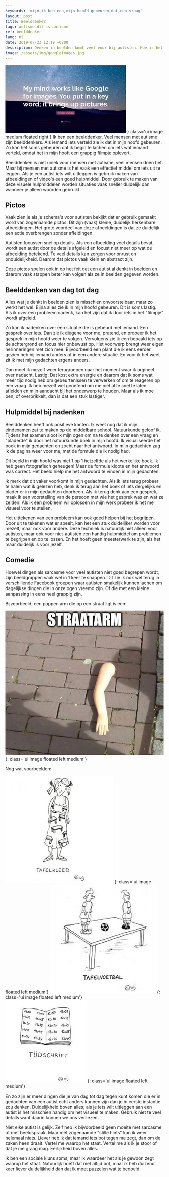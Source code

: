 ```yaml
---
keywords: 'mijn,ik ben een,mijn hoofd gebeuren,dat,een vraag'
layout: post
title: Beelddenker
tags: autisme dit-is-autisme
ref: beelddenker
lang: nl
date: 2019-07-23 12:19 +0200
description: Denken in beelden komt veel voor bij autisten. Hoe is het om zo te denken?
image: /assets/img/googleimages.jpg
---
```

![My mind is like Goole Images](/assets/img/googleimages.jpg){: class='ui image medium floated right'}
Ik ben een beelddenker. Veel mensen met autisme zijn beelddenkers. Als iemand iets verteld zie ik dat in mijn hoofd gebeuren. Zo kan het soms gebeuren dat ik begin te lachen om iets wat iemand verteld, omdat het in mijn hooft een grappig filmpje oplevert.

Beelddenken is niet uniek voor mensen met autisme, veel mensen doen het. Maar bij mensen met autisme is het vaak een effectief middel om iets uit te leggen. Als je een autist iets wilt uitleggen is gebruik maken van afbeeldingen of video's een goed hulpmiddel. Door gebruik te maken van deze visuele hulpmiddelen worden situaties vaak sneller duidelijk dan wanneer je alleen woorden gebruikt.

## Pictos
Vaak zien je als je schema's voor autisten bekijkt dat er gebruik gemaakt word van zogenaamde pictos. Dit zijn (vaak) kleine, duidelijk herkenbare afbeeldingen. Het grote voordeel van deze afbeeldingen is dat ze duidelijk een actie overbrengen zonder afleidingen.

Autisten focussen snel op details. Als een afbeelding veel details bevat, wordt een autist door de details afgeleid en focust niet meer op wat de afbeelding betekend. Te veel details kan zorgen voor onrust en onduidelijkheid. Daarom dat pictos vaak klein en abstract zijn.

Deze pictos spelen ook in op het feit dat een autist al denkt in beelden en daarom vaak stappen beter kan volgen als ze in beelden gegeven worden.

## Beelddenken van dag tot dag
Alles wat je denkt in beelden zien is misschien onvoorstelbaar, maar zo werkt het wel. Bijna alles zie ik in mijn hoofd gebeuren. Dit is soms lastig. Als ik over een probleem nadenk, kan het zijn dat ik door iets in het "filmpje" wordt afgeleid.

Zo kan ik nadenken over een situatie die is gebeurd met iemand. Een gesprek over iets. Dan zie ik diegene voor me, pratend, en probeer ik het gesprek in mijn hoofd weer te volgen. Vervolgens zie ik een bepaald iets op de achtergrond en focus hier onbewust op. Het voorwerp brengt weer eigen herinneringen met zich mee. Bijvoorbeeld een plant die ik eens eerder gezien heb bij iemand anders of in een andere situatie. En voor ik het weet zit ik met mijn gedachten ergens anders.

Dan moet ik mezelf weer terugroepen naar het moment waar ik orgineel over nadacht. Lastig. Dat kost extra energie en daarom dat ik soms wat meer tijd nodig heb om gebeurtenissen te verwerken of om te reageren op een vraag. Ik heb mezelf wel geoefend om me niet al te snel te laten afleiden en mijn aandacht bij het onderwerp te houden. Maar als ik moe ben, of overprikkelt, dan is dat een stuk lastiger.

## Hulpmiddel bij nadenken
Beelddenken heeft ook positieve kanten. Ik weet nog dat ik mijn eindexamen zat te maken op de middelbare school. Natuurkunde geloof ik. Tijdens het examen sloot ik mijn ogen om na te denken over een vraag en "bladerde" ik door het natuurkunde boek in mijn hoofd. Ik visualiseerde het boek in mijn gedachten en zocht naar het antwoord. In mijn gedachten zag ik de pagina weer voor me, met de formule die ik nodig had.

Dit beeld in mijn hoofd was niet 1 op 1 hetzelfde als het werkelijke boek. Ik heb geen fotografisch geheugen! Maar de formule klopte en het antwoord was correct. Het beeld hielp me het antwoord te vinden in mijn gedachten.

Ik merk dat dit vaker voorkomt in mijn gedachten. Als ik iets terug probeer te halen wat ik gelezen heb, denk ik terug aan het boek of iets dergelijks en blader er in mijn gedachten doorheen. Als ik terug denk aan een gesprek, maak ik een voorstelling van de persoon met wie het gesprek was en wat ze zeiden. Als ik een probleem wil oplossen in mijn werk probeer ik het me visueel voor te stellen.

Het uittekenen van een probleem kan ook goed helpen bij het begrijpen. Door uit te tekenen wat er speelt, kan het een stuk duidelijker worden voor mezelf, maar ook voor andere. Deze techniek is natuurlijk niet alleen voor autisten, maar ook voor niet-autisten een handig hulpmiddel om problemen te begrijpen en op te lossen. En het hoeft geen meesterwerk te zijn, als het maar duidelijk is voor jezelf.

## Comedie
Hoewel dingen als sarcasme voor veel autisten niet goed begrepen wordt, zijn beeldgrappen vaak wel in 1 keer te snappen. Dit zie ik ook wel terug in verschillende Facebook groepen waar autisten smakelijk kunnen lachen om dagelijkse dingen die in onze ogen vreemd zijn. Of die met een kleine aanpassing in eens heel grappig zijn.

Bijvoorbeeld, een poppen arm die op een straat ligt is een:

![Straatarm](/assets/img/straatarm.jpg){: class='ui image floated left medium'}
<div class="ui clearing divider"></div>
Nog wat voorbeelden:

![Tafelkleed](/assets/img/cartoon_autisme_03-390x390.jpg){: class='ui image floated left medium'}
![Tafelvoetbal](/assets/img/cartoon_autisme_07-390x390.jpg){: class='ui image floated left medium'}
![Tijdschrift](/assets/img/cartoon_autisme_09.jpg){: class='ui image floated left medium'}
<div class="ui clearing divider"></div>
En zo zijn er meer dingen die je van dag tot dag tegen kunt komen die er in gedachten van een autist echt anders kunnen zijn dan je in eerste instantie zou denken.
Duidelijkheid boven alles; als je iets wilt uitleggen aan een autist is het misschien handig om het visueel te maken. Gebruik niet te veel details want daarin kunnen we ons verliezen.

Niet elke autist is gelijk. Zelf heb ik bijvoorbeeld geen moeite met sarcasme of met beeldspraak. Maar met zogenaamde "stille hints" kan ik weer helemaal niets. Liever heb ik dat iemand iets bot tegen me zegt, dan om de zaken heen draait. Vertel me waarop het staat. Vertel me als ik je stoor of dat je me graag mag. Eerlijkheid boven alles.

Ik ben een sociale kluns soms, maar ik waardeer het als je gewoon zegt waarop het staat. Natuurlijk hoeft dat niet altijd bot, maar ik heb duizend keer liever duidelijkheid dan dat ik moet puzzelen wat je bedoeld.